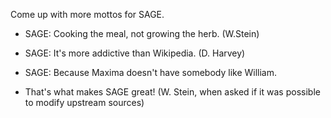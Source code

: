 Come up with more mottos for SAGE.

 * SAGE: Cooking the meal, not growing the herb.  (W.Stein)

 * SAGE: It's more addictive than Wikipedia. (D. Harvey)

 * SAGE: Because Maxima doesn't have somebody like William.

 * That's what makes SAGE great! (W. Stein, when asked if it was possible to modify upstream sources)
